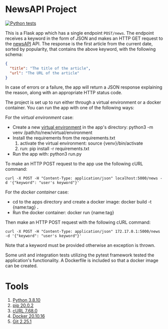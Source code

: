 NewsAPI Project
==============
[![Python tests](https://github.com/konstantinoszaf/NewsAPI-app/actions/workflows/testing.yml/badge.svg)](https://github.com/konstantinoszaf/NewsAPI-app/actions/workflows/testing.yml)

This is a Flask app which has a single endpoint `POST/news`. The endpoint receives a keyword
in the form of JSON and makes an HTTP GET request to the [newsAPI](https://newsapi.org/) API.
The response is the first article from the current date, sorted by popularity, that contains the
above keyword, with the following schema:
```json
{
  "title": "The title of the article",
  "url": "The URL of the article"
}
```
In case of errors or a failure, the app will return a JSON response explaining the reason, along
with an appropriate HTTP status code.

The project is set up to run either through a virtual environment or a docker container.
You can run the app with one of the following ways:

For the *virtual environment* case:
* Create a new [virtual environment](https://docs.python.org/3/library/venv.html) in the app's directory:
python3 -m venv /path/to/new/virtual/environment
* Install the requirements from the requirements.txt
  1. activate the virtual environment: source {venv}/bin/activate
  2. run: pip install -r requirements.txt
* Run the app with: python3 run.py

To make an HTTP POST request to the app use the following cURL command:
~~~
curl -X POST -H "Content-Type: application/json" localhost:5000/news -d '{"keyword": "user's keyword"}'
~~~
For the *docker container* case:
* cd to the apps directory and create a docker image: docker build -t {name:tag} **.**
* Run the docker container: docker run {name:tag}

Then make an HTTP POST request with the following cURL command:
~~~
curl -X POST -H "Content-Type: application/json" 172.17.0.1:5000/news -d '{"keyword": "user's keyword"}'
~~~
Note that a keyword must be provided otherwise an exception is thrown.

Some unit and integration tests utilizing the pytest framework tested the application's functionality.
 A Dockerfile is included so that a docker image can be created.

Tools
====
1. [Python 3.8.10](https://www.python.org/downloads/release/python-3810/)
2. [pip 20.0.2](https://pypi.org/project/pip/20.0.2/)
3. [cURL 7.68.0](https://curl.se/mail/lib-2020-01/0028.html)
4. [Docker 20.10.16](https://docs.docker.com/engine/release-notes/)
5. [Git 2.25.1](https://git-scm.com/docs/git/2.25.1)
